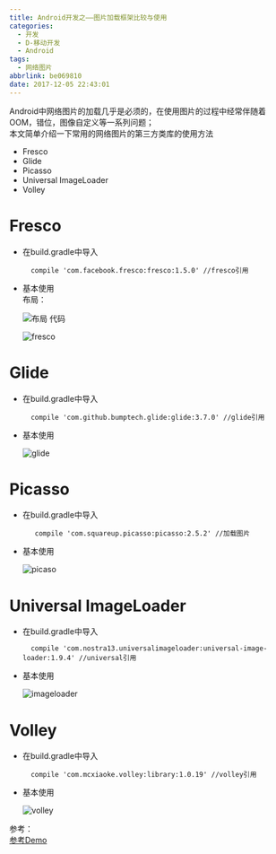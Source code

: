 ```yaml
---
title: Android开发之——图片加载框架比较与使用
categories:
  - 开发
  - D-移动开发
  - Android
tags:
  - 网络图片
abbrlink: be069810
date: 2017-12-05 22:43:01
---
```


Android中网络图片的加载几乎是必须的，在使用图片的过程中经常伴随着OOM，错位，图像自定义等一系列问题；    
本文简单介绍一下常用的网络图片的第三方类库的使用方法   
   
- Fresco
- Glide
- Picasso
- Universal ImageLoader 
- Volley
<!--more-->
# Fresco
- 在build.gradle中导入     

		compile 'com.facebook.fresco:fresco:1.5.0' //fresco引用

- 基本使用  
布局： 
	
	![布局][1]
代码
	
	![fresco][2]

# Glide  
- 在build.gradle中导入

		compile 'com.github.bumptech.glide:glide:3.7.0' //glide引用

- 基本使用

	![glide][3]

# Picasso

- 在build.gradle中导入   

		 compile 'com.squareup.picasso:picasso:2.5.2' //加载图片
- 基本使用   

	![picaso][4]

# Universal ImageLoader    
- 在build.gradle中导入   

		compile 'com.nostra13.universalimageloader:universal-image-loader:1.9.4' //universal引用

- 基本使用  

	![imageloader][5]

# Volley
- 在build.gradle中导入     

		compile 'com.mcxiaoke.volley:library:1.0.19' //volley引用
- 基本使用  

	![volley][6]

参考：   
[参考Demo][7]   



[1]: https://cdn.jsdelivr.net/gh/PGzxc/CDN@master/blog-image/fresco-layout.png
[2]: https://cdn.jsdelivr.net/gh/PGzxc/CDN@master/blog-image/fresco-code.png
[3]: https://cdn.jsdelivr.net/gh/PGzxc/CDN@master/blog-image/glide-base-use.png
[4]: https://cdn.jsdelivr.net/gh/PGzxc/CDN@master/blog-image/picaso-base-use.png
[5]: https://cdn.jsdelivr.net/gh/PGzxc/CDN@master/blog-image/imageloader-base-use.png
[6]: https://cdn.jsdelivr.net/gh/PGzxc/CDN@master/blog-image/volley-base-use.png
[7]: https://github.com/PGzxc/ImageNet